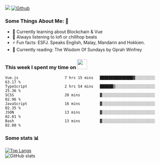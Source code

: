 ![](https://visitor-badge.laobi.icu/badge?page_id=seanho96.seanho96)
[![Github](https://img.shields.io/github/followers/seanho96?label=Follow&style=social)](https://github.com/seanho96)

### Some Things About Me: 👋
- 🌱 Currently learning about Blockchain & Vue
- :musical_note: Always listening to lofi or chillhop beats
- :zap: Fun facts: ESFJ. Speaks English, Malay, Mandarin and Hokkien.
- :book: Currently reading: The Wisdom Of Sundays by Oprah Winfrey

### This week I spent my time on <img src="https://media.giphy.com/media/SvQzkTQb3ZwKcj1QTO/giphy.gif" width="32">

<!--START_SECTION:waka-->

```text
Vue.js                     7 hrs 15 mins   ███████████████▓░░░░░░░░░   63.17 %
TypeScript                 2 hrs 54 mins   ██████▒░░░░░░░░░░░░░░░░░░   25.36 %
SCSS                       20 mins         ▓░░░░░░░░░░░░░░░░░░░░░░░░   02.96 %
JavaScript                 16 mins         ▓░░░░░░░░░░░░░░░░░░░░░░░░   02.35 %
JSON                       13 mins         ▓░░░░░░░░░░░░░░░░░░░░░░░░   02.01 %
Bash                       13 mins         ▓░░░░░░░░░░░░░░░░░░░░░░░░   02.00 %
```

<!--END_SECTION:waka-->

### Some stats 📊

[![Top Langs](https://github-readme-stats.vercel.app/api/top-langs/?username=seanho96&layout=compact&theme=graywhite)](https://github.com/anuraghazra/github-readme-stats)
<br/>
![GitHub stats](https://github-readme-stats.vercel.app/api?username=seanho96&show_icons=true&theme=graywhite)

